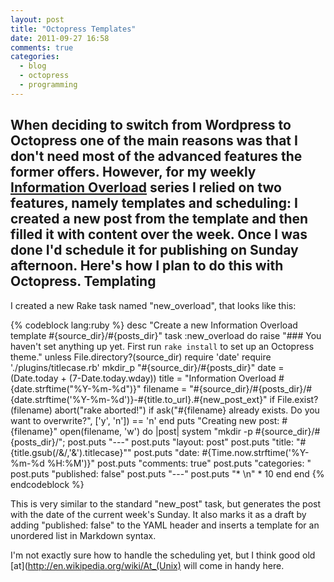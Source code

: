 ```yaml
---
layout: post
title: "Octopress Templates"
date: 2011-09-27 16:58
comments: true
categories:
  - blog
  - octopress
  - programming
---
```

When deciding to switch from Wordpress to Octopress one of the main reasons was that I don't need most of the advanced features the former offers. However, for my weekly [Information Overload](http://citizen428.net/blog/categories/informationoverload/) series I relied on two features, namely templates and scheduling: I created a new post from the template and then filled it with content over the week. Once I was done I'd schedule it for publishing on Sunday afternoon. Here's how I plan to do this with Octopress.<!-- more -->
Templating
---

I created a new Rake task named "new_overload", that looks like this:

{% codeblock lang:ruby %}
desc "Create a new Information Overload template #{source_dir}/#{posts_dir}"
task :new_overload do
  raise "### You haven't set anything up yet. First run `rake install` to set up an Octopress theme." unless File.directory?(source_dir)
  require 'date'
  require './plugins/titlecase.rb'
  mkdir_p "#{source_dir}/#{posts_dir}"
  date = (Date.today + (7-Date.today.wday))
  title = "Information Overload #{date.strftime("%Y-%m-%d")}"
  filename = "#{source_dir}/#{posts_dir}/#{date.strftime('%Y-%m-%d')}-#{title.to_url}.#{new_post_ext}"
  if File.exist?(filename)
    abort("rake aborted!") if ask("#{filename} already exists. Do you want to overwrite?", ['y', 'n']) == 'n'
  end
  puts "Creating new post: #{filename}"
  open(filename, 'w') do |post|
    system "mkdir -p #{source_dir}/#{posts_dir}/";
    post.puts "---"
    post.puts "layout: post"
    post.puts "title: \"#{title.gsub(/&/,'&amp;').titlecase}\""
    post.puts "date: #{Time.now.strftime('%Y-%m-%d %H:%M')}"
    post.puts "comments: true"
    post.puts "categories: "
    post.puts "published: false"
    post.puts "---"
    post.puts "* []()\n" * 10
  end
end
{% endcodeblock %}

This is very similar to the standard "new_post" task, but generates
the post with the date of the current week's Sunday. It also marks it
as a draft by adding "published: false" to the YAML header and inserts
a template for an unordered list in Markdown syntax.

I'm not exactly sure how to handle the scheduling yet, but I think
good old [at](http://en.wikipedia.org/wiki/At_(Unix) will come in
handy here.
